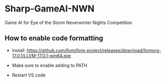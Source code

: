 # Sharp-GameAI-NWN
Game AI for Eye of the Storm Neverwinter Nights Competition

## How to enable code formatting
- Install: https://github.com/llvm/llvm-project/releases/download/llvmorg-17.0.1/LLVM-17.0.1-win64.exe

- Make sure to enable adding to PATH

- Restart VS code

